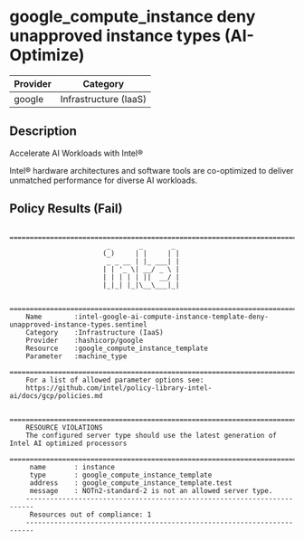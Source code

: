 # google_compute_instance deny unapproved instance types (AI-Optimize)

| Provider            | Category                 |
|---------------------|--------------------------|
| google              | Infrastructure (IaaS)    |

## Description

Accelerate AI Workloads with Intel®

Intel® hardware architectures and software tools are co-optimized to deliver unmatched performance for diverse AI workloads. 

## Policy Results (Fail)

        ========================================================================
                            _       _       _
                           (_)     | |     | |
                            _ _ __ | |_ ___| |
                           | | '_ \| __/ _ \ |
                           | | | | | ||  __/ |
                           |_|_| |_|\__\___|_|

        ========================================================================
        Name        :intel-google-ai-compute-instance-template-deny-unapproved-instance-types.sentinel
        Category    :Infrastructure (IaaS)
        Provider    :hashicorp/google
        Resource    :google_compute_instance_template
        Parameter   :machine_type
        ========================================================================
        For a list of allowed parameter options see:
        https://github.com/intel/policy-library-intel-ai/docs/gcp/policies.md

        ========================================================================
        RESOURCE VIOLATIONS
        The configured server type should use the latest generation of Intel AI optimized processors
        ========================================================================
         name       : instance
         type       : google_compute_instance_template
         address    : google_compute_instance_template.test
         message    : NOTn2-standard-2 is not an allowed server type.
        ------------------------------------------------------------------------
         Resources out of compliance: 1
        ------------------------------------------------------------------------